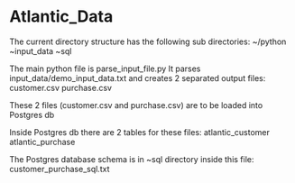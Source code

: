 # Atlantic_Data

The current directory structure has the following sub directories:
~/python
~input_data
~sql


The main python file is parse_input_file.py
It parses input_data/demo_input_data.txt and creates 2 separated output files:
customer.csv
purchase.csv

These 2 files (customer.csv and purchase.csv) are to be loaded into Postgres db

Inside Postgres db there are 2 tables for these files:
atlantic_customer
atlantic_purchase

The Postgres database schema is in ~sql directory inside this file:
customer_purchase_sql.txt
